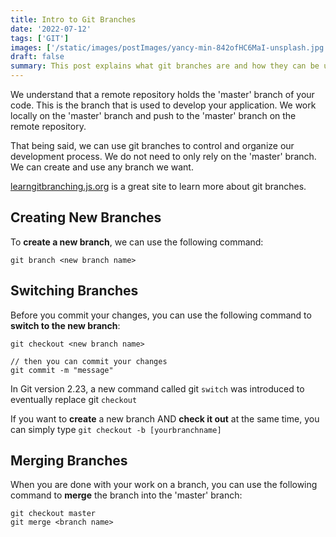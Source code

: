 ```yaml
---
title: Intro to Git Branches
date: '2022-07-12'
tags: ['GIT']
images: ['/static/images/postImages/yancy-min-842ofHC6MaI-unsplash.jpg']
draft: false
summary: This post explains what git branches are and how they can be used to control and organize your development process.
---
```


We understand that a remote repository holds the 'master' branch of your code. This is the branch that is used to develop your application. We work locally on the 'master' branch and push to the 'master' branch on the remote repository.

That being said, we can use git branches to control and organize our development process. We do not need to only rely on the 'master' branch. We can create and use any branch we want.

[learngitbranching.js.org](https://learngitbranching.js.org/) is a great site to learn more about git branches.

## Creating New Branches

To **create a new branch**, we can use the following command:

```
git branch <new branch name>
```

## Switching Branches

Before you commit your changes, you can use the following command to **switch to the new branch**:

```
git checkout <new branch name>

// then you can commit your changes
git commit -m "message"
```

In Git version 2.23, a new command called git `switch` was introduced to eventually replace git `checkout`

If you want to **create** a new branch AND **check it out** at the same time, you can simply type `git checkout -b [yourbranchname]`

## Merging Branches

When you are done with your work on a branch, you can use the following command to **merge** the branch into the 'master' branch:

```
git checkout master
git merge <branch name>
```
